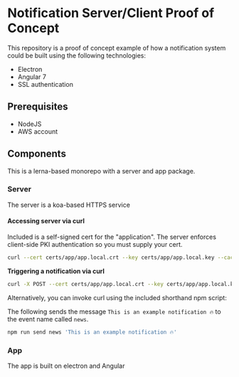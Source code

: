 # Notification Server/Client Proof of Concept

This repository is a proof of concept example of how a notification system could be built using the following technologies:

-   Electron
-   Angular 7
-   SSL authentication

## Prerequisites

-   NodeJS
-   AWS account

## Components

This is a lerna-based monorepo with a server and app package.

### Server

The server is a koa-based HTTPS service

#### Accessing server via curl

Included is a self-signed cert for the "application". The server enforces client-side PKI authentication so you must supply your cert.

```bash
curl --cert certs/app/app.local.crt --key certs/app/app.local.key --cacert certs/ca/myCA.pem https://server.local:3001/
```

**Triggering a notification via curl**

```bash
curl -X POST --cert certs/app/app.local.crt --key certs/app/app.local.key --cacert certs/ca/myCA.pem -d '{ "eventName":"news", "data":{"level":"info","message":"this is from curl"}}' -H 'Content-Type: application/json' https://server.local:3001/publish
```

Alternatively, you can invoke curl using the included shorthand npm script:

The following sends the message `This is an example notification 🔥` to the event name called `news`.

```bash
npm run send news 'This is an example notification 🔥'
```

### App

The app is built on electron and Angular
